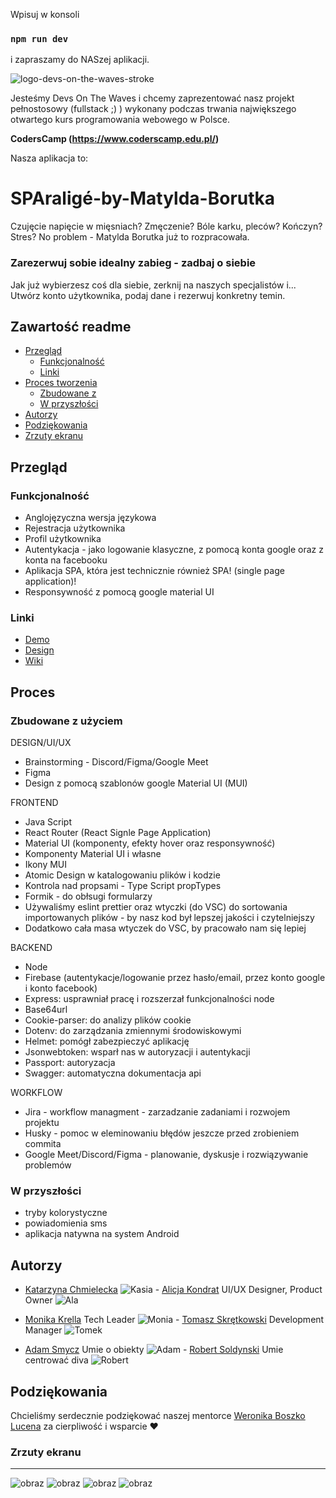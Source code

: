 Wpisuj w konsoli

### `npm run dev`

i zapraszamy do NASzej aplikacji.

![logo-devs-on-the-waves-stroke](https://user-images.githubusercontent.com/19845958/148255475-9f24bd68-7020-42e8-a0d7-c2ed885848e5.png)

Jesteśmy Devs On The Waves i chcemy zaprezentować nasz projekt pełnostosowy (fullstack ;) ) wykonany podczas trwania największego otwartego kurs
programowania webowego w Polsce.

**CodersCamp (https://www.coderscamp.edu.pl/)**

Nasza aplikacja to:
# SPAraligé-by-Matylda-Borutka

Czujęcie napięcie w mięsniach? Zmęczenie? Bóle karku, pleców? Kończyn? Stres? No problem - Matylda Borutka już to rozpracowała.

### Zarezerwuj sobie idealny zabieg - zadbaj o siebie

Jak już wybierzesz coś dla siebie, zerknij na naszych specjalistów i...
Utwórz konto użytkownika, podaj dane i rezerwuj konkretny temin.

## Zawartość readme

- [Przegląd](#przegląd)
  - [Funkcjonalność](#funkcjonalność)
  - [Linki](#linki)
- [Proces tworzenia](#proces)
  - [Zbudowane z](#zbudowane-z-użyciem)
  - [W przyszłości](#w-przyszłości)
- [Autorzy](#autorzy)
- [Podziękowania](#podziękowania)
- [Zrzuty ekranu](#zrzuty-ekranu)

## Przegląd

### Funkcjonalność

- Anglojęzyczna wersja językowa
- Rejestracja użytkownika
- Profil użytkownika
- Autentykacja - jako logowanie klasyczne, z pomocą konta google oraz z konta na facebooku
- Aplikacja SPA, która jest technicznie również SPA! (single page application)!
- Responsywność z pomocą google material UI

### Linki

- [Demo](https://sparalige.web.app/)
- [Design](https://www.figma.com/file/60G2roW2LTZSytHhK4jx4c/SPAralige_rework?node-id=25%3A1121)
- [Wiki](https://github.com/CC2021-WBL/SPAralige-by-Matylda-Borutka/wiki)

## Proces

### Zbudowane z użyciem

DESIGN/UI/UX

- Brainstorming - Discord/Figma/Google Meet
- Figma
- Design z pomocą szablonów google Material UI (MUI)

FRONTEND

- Java Script
- React Router (React Signle Page Application)
- Material UI (komponenty, efekty hover oraz responsywność)
- Komponenty Material UI i własne
- Ikony MUI 
- Atomic Design w katalogowaniu plików i kodzie
- Kontrola nad propsami - Type Script propTypes
- Formik - do obłsugi formularzy
- Używaliśmy eslint prettier oraz wtyczki (do VSC) do sortowania importowanych plików - by nasz kod był lepszej jakości i czytelniejszy
- Dodatkowo cała masa wtyczek do VSC, by pracowało nam się lepiej

BACKEND

- Node
- Firebase (autentykacje/logowanie przez hasło/email, przez konto google i konto facebook)
- Express: usprawniał pracę i rozszerzał funkcjonalności node
- Base64url
- Cookie-parser: do analizy plików cookie
- Dotenv: do zarządzania zmiennymi środowiskowymi
- Helmet: pomógł zabezpieczyć aplikację
- Jsonwebtoken: wsparł nas w autoryzacji i autentykacji
- Passport: autoryzacja
- Swagger: automatyczna dokumentacja api

WORKFLOW
- Jira - workflow managment - zarzadzanie zadaniami i rozwojem projektu
- Husky - pomoc w eleminowaniu błędów jeszcze przed zrobieniem commita
- Google Meet/Discord/Figma - planowanie, dyskusje i rozwiązywanie problemów

### W przyszłości

- tryby kolorystyczne
- powiadomienia sms
- aplikacja natywna na system Android

## Autorzy

- [Katarzyna Chmielecka](https://github.com/KatarzynaChmielecka) 
![Kasia](https://user-images.githubusercontent.com/96307488/164980419-1d052ee4-b201-4925-a5e3-95d9e8257287.png) - [Alicja Kondrat](https://github.com/pierwszazlewej) UI/UX Designer, Product Owner ![Ala](https://user-images.githubusercontent.com/96307488/164980440-f4e0b9c0-a666-4824-958e-2d64c9d09072.png)

- [Monika Krella](https://github.com/MonikaKrella) Tech Leader ![Monia](https://user-images.githubusercontent.com/96307488/164980457-d7fee3c1-4796-462a-a747-7c32ce696f8b.png) - [Tomasz Skrętkowski](https://github.com/n0macx) Development Manager ![Tomek](https://user-images.githubusercontent.com/96307488/164980499-ca9e750b-498a-43a4-9cde-280e0d03760c.png)

- [Adam Smycz](https://github.com/Smyku6) Umie o obiekty ![Adam](https://user-images.githubusercontent.com/96307488/164980505-6136d984-14a1-4364-b8db-e7a4f964b523.png) - [Robert Soldynski](https://github.com/RobertS-ki) Umie centrować diva ![Robert](https://user-images.githubusercontent.com/96307488/164980380-97e183a0-073b-4c89-b698-678ff0e242d3.png)


## Podziękowania

Chcieliśmy serdecznie podziękować naszej mentorce
[Weronika Boszko Lucena](https://github.com/vieraboschkova) za cierpliwość i
wsparcie ♥
  
 

### Zrzuty ekranu
---
![obraz](https://user-images.githubusercontent.com/96307488/164765315-49044db2-d8b0-4fde-b2af-64b01d86bb22.png)
![obraz](https://user-images.githubusercontent.com/96307488/164765281-497a9a6b-08ee-4c98-9914-63d521312e11.png)
![obraz](https://user-images.githubusercontent.com/96307488/164765367-839f8291-77b3-4c34-ac08-6f42093c2c7d.png)
![obraz](https://user-images.githubusercontent.com/96307488/164765828-70baa610-53ec-4e95-b939-9922463abb52.png)

